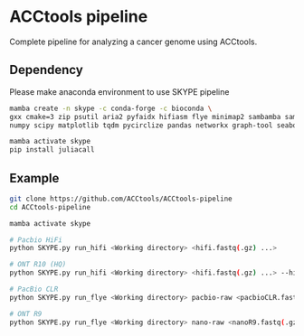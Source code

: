 # ACCtools pipeline

Complete pipeline for analyzing a cancer genome using ACCtools.

## Dependency
Please make anaconda environment to use SKYPE pipeline

```bash
mamba create -n skype -c conda-forge -c bioconda \
gxx cmake=3 zip psutil aria2 pyfaidx hifiasm flye minimap2 sambamba samtools \
numpy scipy matplotlib tqdm pycirclize pandas networkx graph-tool seaborn h5py

mamba activate skype
pip install juliacall
```

## Example
```bash
git clone https://github.com/ACCtools/ACCtools-pipeline
cd ACCtools-pipeline

mamba activate skype

# Pacbio HiFi
python SKYPE.py run_hifi <Working directory> <hifi.fastq(.gz) ...>

# ONT R10 (HQ)
python SKYPE.py run_hifi <Working directory> <hifi.fastq(.gz) ...> --hifiasm_args --ont

# PacBio CLR
python SKYPE.py run_flye <Working directory> pacbio-raw <pacbioCLR.fastq(.gz) ...>

# ONT R9
python SKYPE.py run_flye <Working directory> nano-raw <nanoR9.fastq(.gz) ...>
```